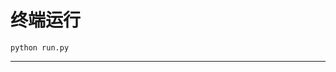 # 终端运行

```shell
python run.py
```
*********************************************************************************************************************************************************************************************************************************************************************************************************************************************************************************************************************************************************************************************************************************************************************